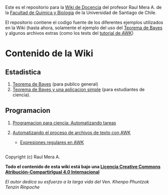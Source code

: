 Este es el repositorio para la [Wiki de Docencia](https://github.com/rmera/docencia/wiki) del
profesor Raul Mera A. de la [Facultad de Quimica y Biologia](https://quimicaybiologia.usach.cl) de la Universidad de Santiago de Chile.

El repositorio contiene el codigo fuente de los diferentes ejemplos utilizados en la Wiki (hasta ahora, solamente el ejemplo del uso del
[Teorema de Bayes](https://github.com/rmera/docencia/wiki/Bayes) y algunos archivos extras (como los tests del [tutorial de AWK](https://github.com/rmera/docencia/wiki/Programacion_basica_awk))

# Contenido de la Wiki

## Estadistica
 1. [Teorema de Bayes](https://github.com/rmera/docencia/wiki/Bayes_no_tecnica) (para publico general)
 2. [Teorema de Bayes y una aplicacion simple](https://github.com/rmera/docencia/wiki/Bayes) (para estudiantes de ciencia).

## Programacion

 1. [Programacion para ciencia: Automatizando tareas](https://github.com/rmera/docencia/wiki/Programacion_para_ciencia)
 2. [Automatizando el proceso de archivos de texto con AWK](https://github.com/rmera/docencia/wiki/Programacion_basica_awk)

    * [Expresiones regulares en AWK](https://github.com/rmera/docencia/wiki/Awk_expresiones_regulares)

##
Copyright (c) Raul Mera A.

**Todo el contenido de esta wiki está bajo una [Licencia Creative Commons Atribución-CompartirIgual 4.0 Internacional](https://creativecommons.org/licenses/by-sa/4.0/)**

*El autor dedica su esfuerzo a la larga vida del Ven. Khenpo Phuntzok Tenzin Rinpoche*


